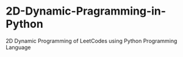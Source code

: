 # 2D-Dynamic-Pragramming-in-Python
2D Dynamic Programming of LeetCodes using Python Programming Language
